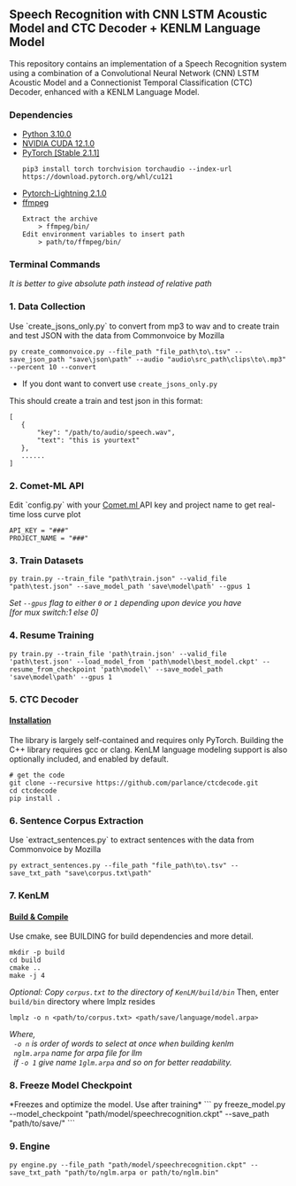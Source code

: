 ## Speech Recognition with CNN LSTM Acoustic Model and CTC Decoder + KENLM Language Model
This repository contains an implementation of a Speech Recognition system using a combination of a Convolutional Neural Network (CNN) LSTM Acoustic Model and a Connectionist Temporal Classification (CTC) Decoder, enhanced with a KENLM Language Model.

### Dependencies
- [Python 3.10.0](https://www.python.org/downloads/release/python-3100/)
- [NVIDIA CUDA 12.1.0](https://developer.nvidia.com/cuda-12-1-0-download-archive)
- [PyTorch [Stable 2.1.1]](https://pytorch.org/)
    ```
    pip3 install torch torchvision torchaudio --index-url https://download.pytorch.org/whl/cu121
    ```
- [Pytorch-Lightning 2.1.0](https://www.pytorchlightning.ai/index.html)
- [ffmpeg](https://www.ffmpeg.org/)
    ```
    Extract the archive
        > ffmpeg/bin/
    Edit environment variables to insert path 
        > path/to/ffmpeg/bin/
    ```
### Terminal Commands
*It is better to give absolute path instead of relative path*
<h3>1. Data Collection </h3>
Use `create_jsons_only.py` to convert from mp3 to wav and to create train and test JSON with the data from Commonvoice by Mozilla </br>

```
py create_commonvoice.py --file_path "file_path\to\.tsv" --save_json_path "save\json\path" --audio "audio\src_path\clips\to\.mp3" --percent 10 --convert
```
- If you dont want to convert use `create_jsons_only.py`

This should create a train and test json in this format:
 ```
 [
    {   
        "key": "/path/to/audio/speech.wav", 
        "text": "this is yourtext"
    },
    ......
 ]
 ```
<h3>2. Comet-ML API </h3>
Edit `config.py` with your <a href='https://www.comet.com/site/'> Comet.ml </a> API key and project name to get real-time loss curve plot </br>

```
API_KEY = "###"  
PROJECT_NAME = "###" 
```

<h3>3. Train Datasets </h3>

```
py train.py --train_file "path\train.json" --valid_file "path\test.json" --save_model_path 'save\model\path' --gpus 1    
```

*Set `--gpus` flag to either `0` or `1` depending upon device you have </br>[for mux switch:1 else 0]*

<h3>4. Resume Training </h3>

```
py train.py --train_file 'path\train.json' --valid_file 'path\test.json' --load_model_from 'path\model\best_model.ckpt' --resume_from_checkpoint 'path\model\' --save_model_path 'save\model\path' --gpus 1
```

<h3>5. CTC Decoder </h3>
<h4> <a href='https://github.com/parlance/ctcdecode'> Installation </a></h4>
The library is largely self-contained and requires only PyTorch. Building the C++ library requires gcc or clang. KenLM language modeling support is also optionally included, and enabled by default.

```
# get the code
git clone --recursive https://github.com/parlance/ctcdecode.git
cd ctcdecode
pip install .
```
<h3>6. Sentence Corpus Extraction </h3>
Use `extract_sentences.py` to extract sentences with the data from Commonvoice by Mozilla </br>

```
py extract_sentences.py --file_path "file_path\to\.tsv" --save_txt_path "save\corpus.txt\path"
```

<h3>7. KenLM </h3>
<h4> <a href='https://github.com/kpu/kenlm'> Build & Compile</a></h4>
Use cmake, see BUILDING for build dependencies and more detail.

```
mkdir -p build
cd build
cmake ..
make -j 4
```
*Optional: Copy `corpus.txt` to the directory of `KenLM/build/bin`*
Then, enter `build/bin` directory where lmplz resides
```
lmplz -o n <path/to/corpus.txt> <path/save/language/model.arpa>
```
*Where, <br>
&nbsp; `-o n` is order of words to select at once when building kenlm <br>
&nbsp; `nglm.arpa` name for arpa file for llm <br>
&nbsp; if `-o 1` give name `1glm.arpa` and so on for better readability.*

<h3>8. Freeze Model Checkpoint </h3>
*Freezes and optimize the model. Use after training*
```
py freeze_model.py --model_checkpoint "path/model/speechrecognition.ckpt" --save_path "path/to/save/"
```

<h3>9. Engine </h3>

```
py engine.py --file_path "path/model/speechrecognition.ckpt" --save_txt_path "path/to/nglm.arpa or path/to/nglm.bin"
```
